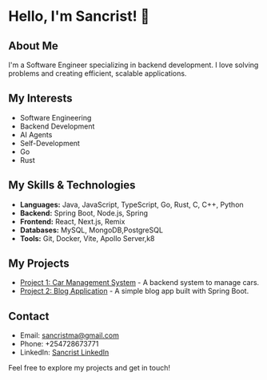 <!--
## Hi there 👋


**sancristm/sancristm** is a ✨ _special_ ✨ repository because its `README.md` (this file) appears on your GitHub profile.

Here are some ideas to get you started:

- 🔭 I’m currently working on ...
- 🌱 I’m currently learning ...
- 👯 I’m looking to collaborate on ...
- 🤔 I’m looking for help with ...
- 💬 Ask me about ...
- 📫 How to reach me: ...
- 😄 Pronouns: ...
- ⚡ Fun fact: ...
-->
# Hello, I'm Sancrist! 👋

## About Me
I'm a Software Engineer specializing in backend development. I love solving problems and creating efficient, scalable applications.

## My Interests
- Software Engineering
- Backend Development
- AI Agents
- Self-Development
- Go
- Rust

## My Skills & Technologies
- **Languages:** Java, JavaScript, TypeScript, Go, Rust, C, C++, Python
- **Backend:** Spring Boot, Node.js, Spring 
- **Frontend:** React, Next.js, Remix
- **Databases:** MySQL, MongoDB,PostgreSQL
- **Tools:** Git, Docker, Vite, Apollo Server,k8

## My Projects
- [Project 1: Car Management System](https://github.com/sancristm/Car-app-backend) - A backend system to manage cars.
- [Project 2: Blog Application](https://github.com/sancristm/blog-app) - A simple blog app built with Spring Boot.

## Contact
- Email: sancristma@gmail.com
- Phone: +254728673771
- LinkedIn: [Sancrist LinkedIn](https://linkedin.com/in/sancrist)

Feel free to explore my projects and get in touch!
